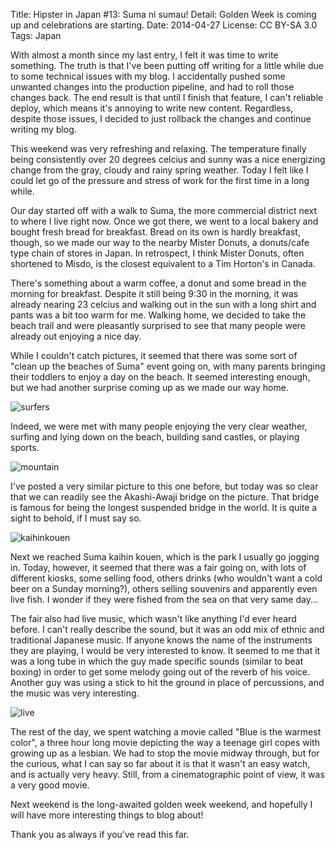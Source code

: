 Title:   Hipster in Japan #13: Suma ni sumau!
Detail:  Golden Week is coming up and celebrations are starting.
Date:    2014-04-27
License: CC BY-SA 3.0
Tags:    Japan

With almost a month since my last entry, I felt it was time to write
something. The truth is that I've been putting off writing for a little while
due to some technical issues with my blog. I accidentally pushed some unwanted
changes into the production pipeline, and had to roll those changes back. The
end result is that until I finish that feature, I can't reliable deploy, which
means it's annoying to write new content. Regardless, despite those issues, I
decided to just rollback the changes and continue writing my blog.

This weekend was very refreshing and relaxing. The temperature finally being
consistently over 20 degrees celcius and sunny was a nice energizing change from
the gray, cloudy and rainy spring weather. Today I felt like I could let go of
the pressure and stress of work for the first time in a long while.

Our day started off with a walk to Suma, the more commercial district next to
where I live right now. Once we got there, we went to a local bakery and bought
fresh bread for breakfast. Bread on its own is hardly breakfast, though, so we
made our way to the nearby Mister Donuts, a donuts/cafe type chain of stores in
Japan. In retrospect, I think Mister Donuts, often shortened to Misdo, is the
closest equivalent to a Tim Horton's in Canada.

There's something about a warm coffee, a donut and some bread in the morning for
breakfast. Despite it still being 9:30 in the morning, it was already nearing 23
celcius and walking out in the sun with a long shirt and pants was a bit too
warm for me. Walking home, we decided to take the beach trail and were
pleasantly surprised to see that many people were already out enjoying a nice
day.

While I couldn't catch pictures, it seemed that there was some sort of "clean up
the beaches of Suma" event going on, with many parents bringing their toddlers
to enjoy a day on the beach. It seemed interesting enough, but we had another
surprise coming up as we made our way home.

![surfers]

Indeed, we were met with many people enjoying the very clear weather, surfing
and lying down on the beach, building sand castles, or playing sports.

![mountain]

I've posted a very similar picture to this one before, but today was so clear
that we can readily see the Akashi-Awaji bridge on the picture. That bridge is
famous for being the longest suspended bridge in the world. It is quite a sight
to behold, if I must say so.

![kaihinkouen]

Next we reached Suma kaihin kouen, which is the park I usually go jogging
in. Today, however, it seemed that there was a fair going on, with lots of
different kiosks, some selling food, others drinks (who wouldn't want a cold
beer on a Sunday morning?), others selling souvenirs and apparently even live
fish. I wonder if they were fished from the sea on that very same day...

The fair also had live music, which wasn't like anything I'd ever heard
before. I can't really describe the sound, but it was an odd mix of ethnic and
traditional Japanese music. If anyone knows the name of the instruments they are
playing, I would be very interested to know. It seemed to me that it was a long
tube in which the guy made specific sounds (similar to beat boxing) in order to
get some melody going out of the reverb of his voice. Another guy was using a
stick to hit the ground in place of percussions, and the music was very
interesting.

![live]

The rest of the day, we spent watching a movie called "Blue is the warmest
color", a three hour long movie depicting the way a teenage girl copes with
growing up as a lesbian. We had to stop the movie midway through, but for the
curious, what I can say so far about it is that it wasn't an easy watch, and is
actually very heavy. Still, from a cinematographic point of view, it was a very
good movie.

Next weekend is the long-awaited golden week weekend, and hopefully I will have
more interesting things to blog about!

Thank you as always if you've read this far.

[surfers]: https://lh4.googleusercontent.com/-Nu23q_eoO9I/U1zWON6qHoI/AAAAAAAABns/_jTBW-3IjGo/w960-h720-no/1609753_717841851609428_7341471502788355174_n.jpg "Surfers getting ready for a nice day."
[mountain]: https://lh6.googleusercontent.com/-vGEzUPXumC8/U1zWOK-u1sI/AAAAAAAABns/ZeMgs-0pvOU/w960-h720-no/1902955_717841801609433_5374813730828268993_n.jpg "Sumanoura mountain, I think?"
[kaihinkouen]: https://lh3.googleusercontent.com/-gEpQt5LPCFU/U1zWOEYhv1I/AAAAAAAABns/Pag511V826M/w960-h720-no/10259812_717841544942792_4057870508240850958_n.jpg "The fair stands."
[live]: https://lh6.googleusercontent.com/-quzJftFcEgY/U1zWOP34tSI/AAAAAAAABns/1TeH66c-x8I/w960-h720-no/10153085_717841518276128_3928273729703358819_n.jpg "Street performers near the beach."
